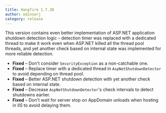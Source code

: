 ```yaml
---
title: Hangfire 1.7.30
author: odinserj
category: release
---
```


This version contains even better implementation of ASP.NET application shutdown detection logic – detection timer was replaced with a dedicated thread to make it work even when ASP.NET killed all the thread pool threads, and yet another check based on internal state was implemented for more reliable detection.

* **Fixed** – Don't consider `SecurityException` as a non-catchable one.
* **Fixed** – Replace timer with a dedicated thread in `AspNetShutdownDetector` to avoid depending on thread pool.
* **Fixed** – Better ASP.NET shutdown detection with yet another check based on internal state.
* **Fixed** – Decrease `AspNetShutdownDetector`'s check intervals to detect shutdowns earlier.
* **Fixed** – Don't wait for server stop on AppDomain unloads when hosting in IIS to avoid delaying them.
